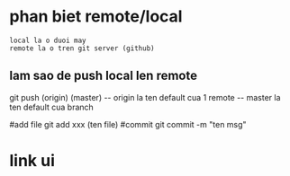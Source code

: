 # phan biet remote/local
    local la o duoi may
    remote la o tren git server (github)
## lam sao de push local len remote
   git push (origin) (master)
   -- origin la ten default cua 1 remote
   -- master la ten default cua branch

#add file
    git add xxx (ten file)
#commit
    git commit -m "ten msg"

# link ui
